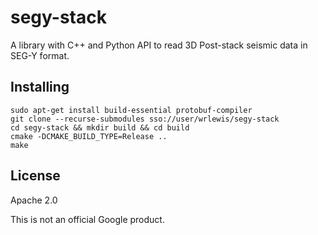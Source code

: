 # segy-stack

A library with C++ and Python API to read 3D Post-stack seismic data in SEG-Y format.

## Installing

``` shell
sudo apt-get install build-essential protobuf-compiler 
git clone --recurse-submodules sso://user/wrlewis/segy-stack
cd segy-stack && mkdir build && cd build
cmake -DCMAKE_BUILD_TYPE=Release ..
make
```

## License 

Apache 2.0

This is not an official Google product.
